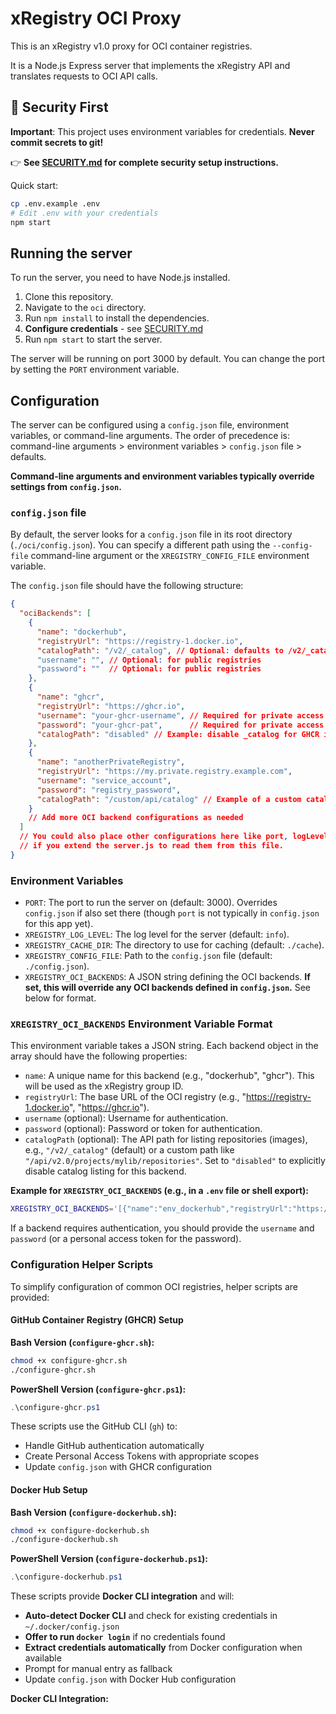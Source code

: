 # xRegistry OCI Proxy

This is an xRegistry v1.0 proxy for OCI container registries.

It is a Node.js Express server that implements the xRegistry API and translates requests to OCI API calls.

## 🔐 Security First

**Important**: This project uses environment variables for credentials. **Never commit secrets to git!**

👉 **See [SECURITY.md](./SECURITY.md) for complete security setup instructions.**

Quick start:
```bash
cp .env.example .env
# Edit .env with your credentials
npm start
```

## Running the server

To run the server, you need to have Node.js installed.

1. Clone this repository.
2. Navigate to the `oci` directory.
3. Run `npm install` to install the dependencies.
4. **Configure credentials** - see [SECURITY.md](./SECURITY.md)
5. Run `npm start` to start the server.

The server will be running on port 3000 by default. You can change the port by setting the `PORT` environment variable.

## Configuration

The server can be configured using a `config.json` file, environment variables, or command-line arguments. The order of precedence is: command-line arguments > environment variables > `config.json` file > defaults.

**Command-line arguments and environment variables typically override settings from `config.json`.**

### `config.json` file

By default, the server looks for a `config.json` file in its root directory (`./oci/config.json`). You can specify a different path using the `--config-file` command-line argument or the `XREGISTRY_CONFIG_FILE` environment variable.

The `config.json` file should have the following structure:

```json
{
  "ociBackends": [
    {
      "name": "dockerhub",
      "registryUrl": "https://registry-1.docker.io",
      "catalogPath": "/v2/_catalog", // Optional: defaults to /v2/_catalog. Use "disabled" to disable.
      "username": "", // Optional: for public registries
      "password": ""  // Optional: for public registries
    },
    {
      "name": "ghcr",
      "registryUrl": "https://ghcr.io",
      "username": "your-ghcr-username", // Required for private access
      "password": "your-ghcr-pat",      // Required for private access (Personal Access Token)
      "catalogPath": "disabled" // Example: disable _catalog for GHCR if not needed or causes issues
    },
    {
      "name": "anotherPrivateRegistry",
      "registryUrl": "https://my.private.registry.example.com",
      "username": "service_account",
      "password": "registry_password",
      "catalogPath": "/custom/api/catalog" // Example of a custom catalog path
    }
    // Add more OCI backend configurations as needed
  ]
  // You could also place other configurations here like port, logLevel, cacheDir
  // if you extend the server.js to read them from this file.
}
```

### Environment Variables

* `PORT`: The port to run the server on (default: 3000). Overrides `config.json` if also set there (though `port` is not typically in `config.json` for this app yet).
* `XREGISTRY_LOG_LEVEL`: The log level for the server (default: `info`).
* `XREGISTRY_CACHE_DIR`: The directory to use for caching (default: `./cache`).
* `XREGISTRY_CONFIG_FILE`: Path to the `config.json` file (default: `./config.json`).
* `XREGISTRY_OCI_BACKENDS`: A JSON string defining the OCI backends. **If set, this will override any OCI backends defined in `config.json`.** See below for format.

### `XREGISTRY_OCI_BACKENDS` Environment Variable Format

This environment variable takes a JSON string. Each backend object in the array should have the following properties:

* `name`: A unique name for this backend (e.g., "dockerhub", "ghcr"). This will be used as the xRegistry group ID.
* `registryUrl`: The base URL of the OCI registry (e.g., "https://registry-1.docker.io", "https://ghcr.io").
* `username` (optional): Username for authentication.
* `password` (optional): Password or token for authentication.
* `catalogPath` (optional): The API path for listing repositories (images), e.g., `"/v2/_catalog"` (default) or a custom path like `"/api/v2.0/projects/mylib/repositories"`. Set to `"disabled"` to explicitly disable catalog listing for this backend.

**Example for `XREGISTRY_OCI_BACKENDS` (e.g., in a `.env` file or shell export):**

```sh
XREGISTRY_OCI_BACKENDS='[{"name":"env_dockerhub","registryUrl":"https://registry-1.docker.io","catalogPath":"/v2/_catalog"},{"name":"env_ghcr","registryUrl":"https://ghcr.io","username":"myenvuser","password":"myenvpat","catalogPath":"disabled"}]'
```

If a backend requires authentication, you should provide the `username` and `password` (or a personal access token for the password).

### Configuration Helper Scripts

To simplify configuration of common OCI registries, helper scripts are provided:

#### GitHub Container Registry (GHCR) Setup

**Bash Version (`configure-ghcr.sh`):**
```bash
chmod +x configure-ghcr.sh
./configure-ghcr.sh
```

**PowerShell Version (`configure-ghcr.ps1`):**
```powershell
.\configure-ghcr.ps1
```

These scripts use the GitHub CLI (`gh`) to:
- Handle GitHub authentication automatically
- Create Personal Access Tokens with appropriate scopes
- Update `config.json` with GHCR configuration

#### Docker Hub Setup

**Bash Version (`configure-dockerhub.sh`):**
```bash
chmod +x configure-dockerhub.sh
./configure-dockerhub.sh
```

**PowerShell Version (`configure-dockerhub.ps1`):**
```powershell
.\configure-dockerhub.ps1
```

These scripts provide **Docker CLI integration** and will:
- **Auto-detect Docker CLI** and check for existing credentials in `~/.docker/config.json`
- **Offer to run `docker login`** if no credentials found
- **Extract credentials automatically** from Docker configuration when available
- Prompt for manual entry as fallback
- Update `config.json` with Docker Hub configuration

**Docker CLI Integration:**
